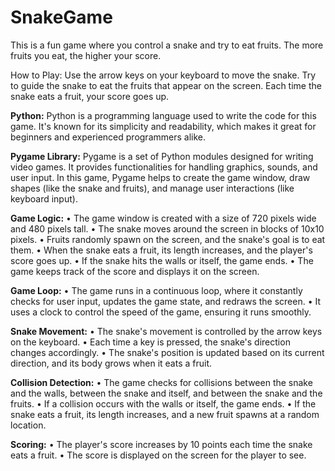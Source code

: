 # SnakeGame

This is a fun game where you control a snake and try to eat fruits. The more fruits you eat, the higher your score.

How to Play:
Use the arrow keys on your keyboard to move the snake.
Try to guide the snake to eat the fruits that appear on the screen.
Each time the snake eats a fruit, your score goes up.

**Python:** Python is a programming language used to write the code for this game. It's known for its simplicity and readability, which makes it great for beginners and experienced programmers alike.

**Pygame Library:** Pygame is a set of Python modules designed for writing video games. It provides functionalities for handling graphics, sounds, and user input. In this game, Pygame helps to create the game window, draw shapes (like the snake and fruits), and manage user interactions (like keyboard input).

**Game Logic:**
•	The game window is created with a size of 720 pixels wide and 480 pixels tall.
•	The snake moves around the screen in blocks of 10x10 pixels.
•	Fruits randomly spawn on the screen, and the snake's goal is to eat them.
•	When the snake eats a fruit, its length increases, and the player's score goes up.
•	If the snake hits the walls or itself, the game ends.
•	The game keeps track of the score and displays it on the screen.

**Game Loop:**
•	The game runs in a continuous loop, where it constantly checks for user input, updates the game state, and redraws the screen.
•	It uses a clock to control the speed of the game, ensuring it runs smoothly.

**Snake Movement:**
•	The snake's movement is controlled by the arrow keys on the keyboard.
•	Each time a key is pressed, the snake's direction changes accordingly.
•	The snake's position is updated based on its current direction, and its body grows when it eats a fruit.

**Collision Detection:**
•	The game checks for collisions between the snake and the walls, between the snake and itself, and between the snake and the fruits.
•	If a collision occurs with the walls or itself, the game ends.
•	If the snake eats a fruit, its length increases, and a new fruit spawns at a random location.

**Scoring:**
•	The player's score increases by 10 points each time the snake eats a fruit.
•	The score is displayed on the screen for the player to see.
